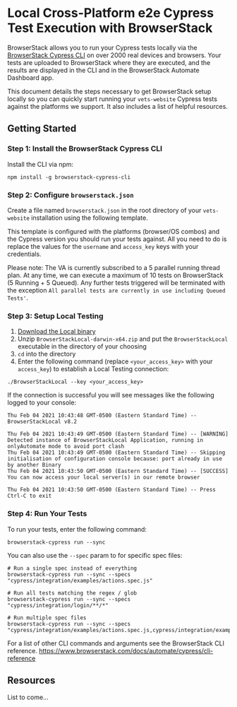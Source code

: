 # Local Cross-Platform e2e Cypress Test Execution with BrowserStack
BrowserStack allows you to run your Cypress tests locally via the [BrowserStack Cypress CLI](https://www.browserstack.com/docs/automate/cypress/cli-reference) on over 2000 real devices and browsers. Your tests are uploaded to BrowserStack where they are executed, and the results are displayed in the CLI and in the BrowserStack Automate Dashboard app.

This document details the steps necessary to get BrowserStack setup locally so you can quickly start running your `vets-website` Cypress tests against the platforms we support. It also includes a list of helpful resources.
## Getting Started
### Step 1: Install the BrowserStack Cypress CLI
Install the CLI via npm:

```
npm install -g browserstack-cypress-cli
```
### Step 2: Configure `browserstack.json`
Create a file named `browserstack.json` in the root directory of your `vets-website` installation using the following template.

This template is configured with the platforms (browser/OS combos) and the Cypress version you should run your tests against. All you need to do is replace the values for the `username` and `access_key` keys with your credentials.

<templateGoesHere>

Please note: The VA is currently subscribed to a 5 parallel running thread plan. At any time, we can execute a maximum of 10 tests on BrowserStack (5 Running + 5 Queued). Any further tests triggered will be terminated with the exception `All parallel tests are currently in use including Queued Tests'`.
### Step 3: Setup Local Testing
1. [Download the Local binary](https://www.browserstack.com/docs/automate/cypress/local-testing#setting-up-local-testing)
2. Unzip `BrowserStackLocal-darwin-x64.zip` and put the `BrowserStackLocal` executable in the directory of your choosing
3. `cd` into the directory
4. Enter the following command (replace `<your_access_key>` with your `access_key`) to establish a Local Testing connection:

```
./BrowserStackLocal --key <your_access_key>
```

If the connection is successful you will see messages like the following logged to your console:

```
Thu Feb 04 2021 10:43:48 GMT-0500 (Eastern Standard Time) -- BrowserStackLocal v8.2

Thu Feb 04 2021 10:43:49 GMT-0500 (Eastern Standard Time) -- [WARNING] Detected instance of BrowserStackLocal Application, running in onlyAutomate mode to avoid port clash
Thu Feb 04 2021 10:43:49 GMT-0500 (Eastern Standard Time) -- Skipping initialisation of configuration console because: port already in use by another Binary
Thu Feb 04 2021 10:43:50 GMT-0500 (Eastern Standard Time) -- [SUCCESS] You can now access your local server(s) in our remote browser

Thu Feb 04 2021 10:43:50 GMT-0500 (Eastern Standard Time) -- Press Ctrl-C to exit
```
### Step 4: Run Your Tests
To run your tests, enter the following command:

```
browserstack-cypress run --sync
```

You can also use the `--spec` param to for specific spec files:

```
# Run a single spec instead of everything
browserstack-cypress run --sync --specs "cypress/integration/examples/actions.spec.js"

# Run all tests matching the regex / glob
browserstack-cypress run --sync --specs "cypress/integration/login/**/*"

# Run multiple spec files
browserstack-cypress run --sync --specs "cypress/integration/examples/actions.spec.js,cypress/integration/examples/files.spec.js"
```

For a list of other CLI commands and arguments see the BrowserStack CLI reference.
https://www.browserstack.com/docs/automate/cypress/cli-reference
## Resources
List to come...